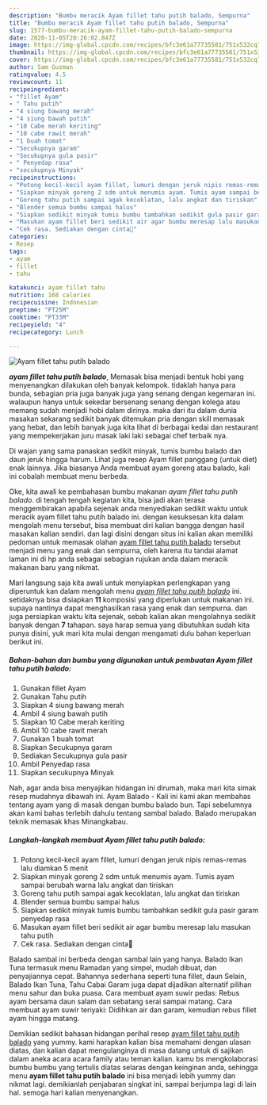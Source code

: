 ```yaml
---
description: "Bumbu meracik Ayam fillet tahu putih balado, Sempurna"
title: "Bumbu meracik Ayam fillet tahu putih balado, Sempurna"
slug: 1577-bumbu-meracik-ayam-fillet-tahu-putih-balado-sempurna
date: 2020-11-05T20:26:02.847Z
image: https://img-global.cpcdn.com/recipes/bfc3e61a77735581/751x532cq70/ayam-fillet-tahu-putih-balado-foto-resep-utama.jpg
thumbnail: https://img-global.cpcdn.com/recipes/bfc3e61a77735581/751x532cq70/ayam-fillet-tahu-putih-balado-foto-resep-utama.jpg
cover: https://img-global.cpcdn.com/recipes/bfc3e61a77735581/751x532cq70/ayam-fillet-tahu-putih-balado-foto-resep-utama.jpg
author: Sam Guzman
ratingvalue: 4.5
reviewcount: 11
recipeingredient:
- "fillet Ayam"
- " Tahu putih"
- "4 siung bawang merah"
- "4 siung bawah putih"
- "10 Cabe merah keriting"
- "10 cabe rawit merah"
- "1 buah tomat"
- "Secukupnya garam"
- "Secukupnya gula pasir"
- " Penyedap rasa"
- "secukupnya Minyak"
recipeinstructions:
- "Potong kecil-kecil ayam fillet, lumuri dengan jeruk nipis remas-remas lalu diamkan 5 menit"
- "Siapkan minyak goreng 2 sdm untuk menumis ayam. Tumis ayam sampai berubah warna lalu angkat dan tiriskan"
- "Goreng tahu putih sampai agak kecoklatan, lalu angkat dan tiriskan"
- "Blender semua bumbu sampai halus"
- "Siapkan sedikit minyak tumis bumbu tambahkan sedikit gula pasir garam penyedap rasa"
- "Masukan ayam fillet beri sedikit air agar bumbu meresap lalu masukan tahu putih"
- "Cek rasa. Sediakan dengan cinta💋"
categories:
- Resep
tags:
- ayam
- fillet
- tahu

katakunci: ayam fillet tahu 
nutrition: 168 calories
recipecuisine: Indonesian
preptime: "PT25M"
cooktime: "PT33M"
recipeyield: "4"
recipecategory: Lunch

---
```



![Ayam fillet tahu putih balado](https://img-global.cpcdn.com/recipes/bfc3e61a77735581/751x532cq70/ayam-fillet-tahu-putih-balado-foto-resep-utama.jpg)

<b><i>ayam fillet tahu putih balado</i></b>, Memasak bisa menjadi bentuk hobi yang menyenangkan dilakukan oleh banyak kelompok. tidaklah hanya para bunda, sebagian pria juga banyak juga yang senang dengan kegemaran ini. walaupun hanya untuk sekedar bersenang senang dengan kolega atau memang sudah menjadi hobi dalam dirinya. maka dari itu dalam dunia masakan sekarang sedikit banyak ditemukan pria dengan skill memasak yang hebat, dan lebih banyak juga kita lihat di berbagai kedai dan restaurant yang mempekerjakan juru masak laki laki sebagai chef terbaik nya.

Di wajan yang sama panaskan sedikit minyak, tumis bumbu balado dan daun jeruk hingga harum. Lihat juga resep Ayam fillet panggang (untuk diet) enak lainnya. Jika biasanya Anda membuat ayam goreng atau balado, kali ini cobalah membuat menu berbeda.

Oke, kita awali ke pembahasan bumbu makanan <i>ayam fillet tahu putih balado</i>. di tengah tengah kegiatan kita, bisa jadi akan terasa menggembirakan apabila sejenak anda menyediakan sedikit waktu untuk meracik ayam fillet tahu putih balado ini. dengan kesuksesan kita dalam mengolah menu tersebut, bisa membuat diri kalian bangga dengan hasil masakan kalian sendiri. dan lagi disini dengan situs ini kalian akan memiliki pedoman untuk memasak olahan <u>ayam fillet tahu putih balado</u> tersebut menjadi menu yang enak dan sempurna, oleh karena itu tandai alamat laman ini di hp anda sebagai sebagian rujukan anda dalam meracik makanan baru yang nikmat.


Mari langsung saja kita awali untuk menyiapkan perlengkapan yang diperuntuk kan dalam mengolah menu <u><i>ayam fillet tahu putih balado</i></u> ini. setidaknya bisa disiapkan <b>11</b> komposisi yang diperlukan untuk makanan ini. supaya nantinya dapat menghasilkan rasa yang enak dan sempurna. dan juga persiapkan waktu kita sejenak, sebab kalian akan mengolahnya sedikit banyak dengan <b>7</b> tahapan. saya harap semua yang dibutuhkan sudah kita punya disini, yuk mari kita mulai dengan mengamati dulu bahan keperluan berikut ini.

<!--inarticleads1-->

##### Bahan-bahan dan bumbu yang digunakan untuk pembuatan Ayam fillet tahu putih balado:

1. Gunakan fillet Ayam
1. Gunakan  Tahu putih
1. Siapkan 4 siung bawang merah
1. Ambil 4 siung bawah putih
1. Siapkan 10 Cabe merah keriting
1. Ambil 10 cabe rawit merah
1. Gunakan 1 buah tomat
1. Siapkan Secukupnya garam
1. Sediakan Secukupnya gula pasir
1. Ambil  Penyedap rasa
1. Siapkan secukupnya Minyak


Nah, agar anda bisa menyajikan hidangan ini dirumah, maka mari kita simak resep mudahnya dibawah ini. Ayam Balado - Kali ini kami akan membahas tentang ayam yang di masak dengan bumbu balado bun. Tapi sebelumnya akan kami bahas terlebih dahulu tentang sambal balado. Balado merupakan teknik memasak khas Minangkabau. 

<!--inarticleads2-->

##### Langkah-langkah membuat Ayam fillet tahu putih balado:

1. Potong kecil-kecil ayam fillet, lumuri dengan jeruk nipis remas-remas lalu diamkan 5 menit
1. Siapkan minyak goreng 2 sdm untuk menumis ayam. Tumis ayam sampai berubah warna lalu angkat dan tiriskan
1. Goreng tahu putih sampai agak kecoklatan, lalu angkat dan tiriskan
1. Blender semua bumbu sampai halus
1. Siapkan sedikit minyak tumis bumbu tambahkan sedikit gula pasir garam penyedap rasa
1. Masukan ayam fillet beri sedikit air agar bumbu meresap lalu masukan tahu putih
1. Cek rasa. Sediakan dengan cinta💋


Balado sambal ini berbeda dengan sambal lain yang hanya. Balado Ikan Tuna termasuk menu Ramadan yang simpel, mudah dibuat, dan penyajiannya cepat. Bahannya sederhana seperti tuna fillet, daun Selain, Balado Ikan Tuna, Tahu Cabai Garam juga dapat dijadikan alternatif pilihan menu sahur dan buka puasa. Cara membuat ayam suwir pedas: Rebus ayam bersama daun salam dan sebatang serai sampai matang. Cara membuat ayam suwir teriyaki: Didihkan air dan garam, kemudian rebus fillet ayam hingga matang. 

Demikian sedikit bahasan hidangan perihal resep <u>ayam fillet tahu putih balado</u> yang yummy. kami harapkan kalian bisa memahami dengan ulasan diatas, dan kalian dapat mengulanginya di masa datang untuk di sajikan dalam aneka acara acara family atau teman kalian. kamu bs mengkolaborasi bumbu bumbu yang tertulis diatas selaras dengan keinginan anda, sehingga menu <b>ayam fillet tahu putih balado</b> ini bisa menjadi lebih yummy dan nikmat lagi. demikianlah penjabaran singkat ini, sampai berjumpa lagi di lain hal. semoga hari kalian menyenangkan.
